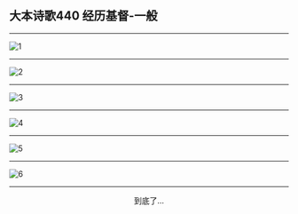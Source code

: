 
## 大本诗歌440 经历基督-一般
        
<div id="aplayer0"></div>

---

<img alt="1" data-original="/data/d0440/1.png">

---

<img alt="2" data-original="/data/d0440/2.png">

---

<img alt="3" data-original="/data/d0440/3.png">

---

<img alt="4" data-original="/data/d0440/4.png">

---

<img alt="5" data-original="/data/d0440/5.png">

---

<img alt="6" data-original="/data/d0440/6.png">

---

<p style="text-align: center">到底了...</p>

<script src="/js/dist-view.js"></script>

<script>
MAIN.id = 'd0440';
        
const ap0 = new APlayer({
    container: document.getElementById('aplayer0'),
    volume: 1,
    loop: 'none',
    preload: 'none',
    audio: [{
        name: '大本诗歌440.mp3',
        artist: '大本诗歌',
        url: 'https://res.wx.qq.com/voice/getvoice?mediaid=MzI0NTk3MDM5M18yMjQ3NDkyOTc3',
        cover: '/favicon'
    }]
});
</script>
